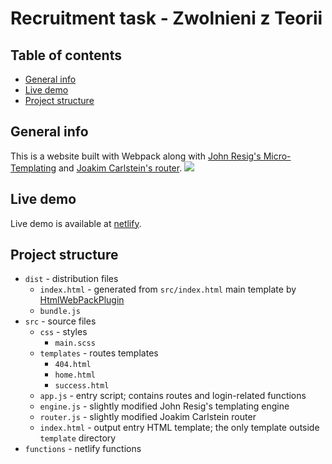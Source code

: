 # Recruitment task - Zwolnieni z Teorii
## Table of contents
* [General info](#general-info)
* [Live demo](#live-demo)
* [Project structure](#project-structure)

## General info
This is a website built with Webpack along with [John Resig's Micro-Templating](https://johnresig.com/blog/javascript-micro-templating/) and [Joakim Carlstein's router](https://joakim.beng.se/blog/posts/a-javascript-router-in-20-lines.html).
![](https://i.imgur.com/0yKkkrA.png)

## Live demo
Live demo is available at [netlify](https://mszan-zadanie-zzt.netlify.app).

## Project structure

- `dist` - distribution files
  - `index.html` - generated from `src/index.html` main template by [HtmlWebPackPlugin](https://webpack.js.org/plugins/html-webpack-plugin/)
  - `bundle.js` 
- `src` - source files
    - `css` - styles
        - `main.scss`
    - `templates` - routes templates
        - `404.html`
        - `home.html`
        - `success.html`
    - `app.js` - entry script; contains routes and login-related functions
    - `engine.js` - slightly modified John Resig's templating engine
    - `router.js` - slightly modified Joakim Carlstein router
    - `index.html` - output entry HTML template; the only template outside `template` directory
- `functions` - netlify functions